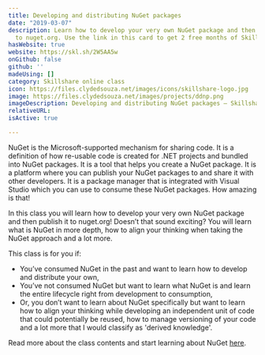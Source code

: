 ```yaml
---
title: Developing and distributing NuGet packages
date: "2019-03-07"
description: Learn how to develop your very own NuGet package and then publish it
  to nuget.org. Use the link in this card to get 2 free months of Skillshare subscription.
hasWebsite: true
website: https://skl.sh/2W5AA5w
onGithub: false
github: ''
madeUsing: []
category: Skillshare online class
icon: https://files.clydedsouza.net/images/icons/skillshare-logo.jpg
image: https://files.clydedsouza.net/images/projects/ddnp.png
imageDescription: Developing and distributing NuGet packages – Skillshare class
relativeURL: 
isActive: true

---
```


NuGet is the Microsoft-supported mechanism for sharing code. It is a definition of how re-usable code is created for .NET projects and bundled into NuGet packages. It is a tool that helps you create a NuGet package. It is a platform where you can publish your NuGet packages to and share it with other developers. It is a package manager that is integrated with Visual Studio which you can use to consume these NuGet packages. How amazing is that!

In this class you will learn how to develop your very own NuGet package and then publish it to nuget.org! Doesn’t that sound exciting? You will learn what is NuGet in more depth, how to align your thinking when taking the NuGet approach and a lot more.

This class is for you if:
* You’ve consumed NuGet in the past and want to learn how to develop and distribute your own,
* You’ve not consumed NuGet but want to learn what NuGet is and learn the entire lifecycle right from development to consumption,
* Or, you don’t want to learn about NuGet specifically but want to learn how to align your thinking while developing an independent unit of code that could potentially be reused, how to manage versioning of your code and a lot more that I would classify as 'derived knowledge'.

Read more about the class contents and start learning about NuGet [here](https://skl.sh/2W5AA5w). 
